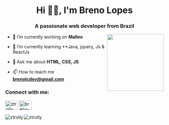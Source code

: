 <h1 align="center">Hi 🖖🏾, I'm Breno Lopes</h1>
<h3 align="center">A passionate web developer from Brazil</h3>

<image src="https://user-images.githubusercontent.com/61760048/164353961-e9206f96-b909-4424-8640-8fa24eb52679.png" width="180" align="right">


- 🔭 I’m currently working on **Malleo**

- 🌱 I’m currently learning **Java, jquery, Js & ReactJs

- 💬 Ask me about **HTML, CSS, JS**

- 📫 How to reach me **brenolcdev@gmail.com**



<h3 align="left">Connect with me:</h3>
<p align="left">
<a href="https://dev.to/ztrolly" target="blank"><img align="center" src="https://raw.githubusercontent.com/rahuldkjain/github-profile-readme-generator/master/src/images/icons/Social/devto.svg" alt="ztrolly" height="30" width="40" /></a>
<a href="https://linkedin.com/in/breno-lopes-do-carmo" target="blank"><img align="center" src="https://raw.githubusercontent.com/rahuldkjain/github-profile-readme-generator/master/src/images/icons/Social/linked-in-alt.svg" alt="breno-lopes-do-carmo" height="30" width="40" /></a>
</p>


  
  


<p><img align="left" src="https://github-readme-stats.vercel.app/api?username=ztrolly&theme=dracula&show_icons=true" alt="ztrolly" /></p>
<p><img align="left" src="https://github-readme-stats.vercel.app/api/top-langs/?username=ztrolly&theme=dracula&layout=complete" alt="ztrolly" /></p>

